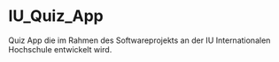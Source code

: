 # IU_Quiz_App
Quiz App die im Rahmen des Softwareprojekts an der IU Internationalen Hochschule entwickelt wird.
